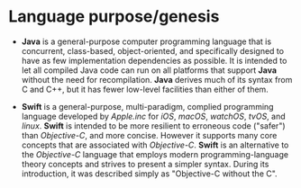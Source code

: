 
# Language purpose/genesis
* **Java** is a general-purpose computer programming language that is concurrent, class-based, object-oriented, and specifically designed to have as few implementation dependencies as possible. It is intended to let all compiled Java code can run on all platforms that support **Java** without the need for recompilation. **Java** derives much of its syntax from C and C++, but it has fewer low-level facilities than either of them.


* **Swift** is a general-purpose, multi-paradigm, complied programming language developed by *Apple.inc* for *iOS*, *macOS*, *watchOS*, *tvOS*, and *linux*. **Swift** is intended to be more resilient to erroneous code ("safer") than *Objective-C*, and more concise. However it supports many core concepts that are associated with *Objective-C*. **Swift** is an alternative to the *Objective-C* language that employs modern programming-language theory concepts and strives to present a simpler syntax. During its introduction, it was described simply as "Objective-C without the C".
